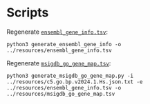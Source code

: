 # Scripts

Regenerate [`ensembl_gene_info.tsv`](../resources/ensembl_gene_info.tsv):

```shell
python3 generate_ensembl_gene_info -o ../resources/ensembl_gene_info.tsv
```

Regenerate [`msigdb_go_gene_map.tsv`](../resources/msigdb_go_gene_map.tsv):

```shell
python3 generate_msigdb_go_gene_map.py -i ../resources/c5.go.bp.v2024.1.Hs.json.txt -e ../resources/ensembl_gene_info.tsv -o ../resources/msigdb_go_gene_map.tsv
```
